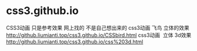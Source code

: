 # css3.github.io
CSS3动画
只是参考效果 网上找的 不是自己想出来的
css3动画  飞鸟 立体的效果
http://github.liumianti.top/css3.github.io/CSSbird.html
css3动画  立体 3d效果
http://github.liumianti.top/css3.github.io/css%203d.html

